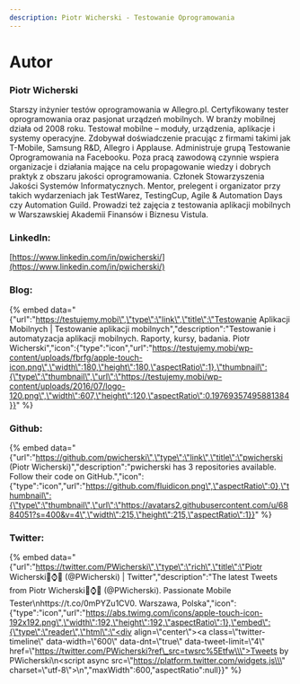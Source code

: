 ```yaml
---
description: Piotr Wicherski - Testowanie Oprogramowania
---
```


# Autor

### Piotr Wicherski

Starszy inżynier testów oprogramowania w Allegro.pl. Certyfikowany tester oprogramowania oraz pasjonat urządzeń mobilnych. W branży mobilnej działa od 2008 roku. Testował mobilne – moduły, urządzenia, aplikacje i systemy operacyjne. Zdobywał doświadczenie pracując z firmami takimi jak T-Mobile, Samsung R&D, Allegro i Applause. Administruje grupą Testowanie Oprogramowania na Facebooku. Poza pracą zawodową czynnie wspiera organizacje i działania mające na celu propagowanie wiedzy i dobrych praktyk z obszaru jakości oprogramowania. Członek Stowarzyszenia Jakości Systemów Informatycznych. Mentor, prelegent i organizator przy takich wydarzeniach jak TestWarez, TestingCup, Agile & Automation Days czy Automation Guild. Prowadzi też zajęcia z testowania aplikacji mobilnych w Warszawskiej Akademii Finansów i Biznesu Vistula.

### LinkedIn:

[https://www.linkedin.com/in/pwicherski/](https://www.linkedin.com/in/pwicherski/)

### Blog:

{% embed data="{\"url\":\"https://testujemy.mobi\",\"type\":\"link\",\"title\":\"Testowanie Aplikacji Mobilnych \| Testowanie aplikacji mobilnych\",\"description\":\"Testowanie i automatyzacja aplikacji mobilnych. Raporty, kursy, badania. Piotr Wicherski\",\"icon\":{\"type\":\"icon\",\"url\":\"https://testujemy.mobi/wp-content/uploads/fbrfg/apple-touch-icon.png\",\"width\":180,\"height\":180,\"aspectRatio\":1},\"thumbnail\":{\"type\":\"thumbnail\",\"url\":\"https://testujemy.mobi/wp-content/uploads/2016/07/logo-120.png\",\"width\":607,\"height\":120,\"aspectRatio\":0.19769357495881384}}" %}

### Github:

{% embed data="{\"url\":\"https://github.com/pwicherski\",\"type\":\"link\",\"title\":\"pwicherski \(Piotr Wicherski\)\",\"description\":\"pwicherski has 3 repositories available. Follow their code on GitHub.\",\"icon\":{\"type\":\"icon\",\"url\":\"https://github.com/fluidicon.png\",\"aspectRatio\":0},\"thumbnail\":{\"type\":\"thumbnail\",\"url\":\"https://avatars2.githubusercontent.com/u/6884051?s=400&v=4\",\"width\":215,\"height\":215,\"aspectRatio\":1}}" %}

### Twitter:

{% embed data="{\"url\":\"https://twitter.com/PWicherski\",\"type\":\"rich\",\"title\":\"Piotr Wicherski📱⌚🤖 \(@PWicherski\) \| Twitter\",\"description\":\"The latest Tweets from Piotr Wicherski📱⌚🤖 \(@PWicherski\). Passionate Mobile Tester\\nhttps://t.co/0mPYZu1CV0. Warszawa, Polska\",\"icon\":{\"type\":\"icon\",\"url\":\"https://abs.twimg.com/icons/apple-touch-icon-192x192.png\",\"width\":192,\"height\":192,\"aspectRatio\":1},\"embed\":{\"type\":\"reader\",\"html\":\"<div align=\\\"center\\\"><a class=\\\"twitter-timeline\\\" data-width=\\\"600\\\" data-dnt=\\\"true\\\" data-tweet-limit=\\\"4\\\" href=\\\"https://twitter.com/PWicherski?ref\_src=twsrc%5Etfw\\\">Tweets by PWicherski</a>\\n<script async src=\\\"https://platform.twitter.com/widgets.js\\\" charset=\\\"utf-8\\\"></script>\\n</div>\",\"maxWidth\":600,\"aspectRatio\":null}}" %}

### 

